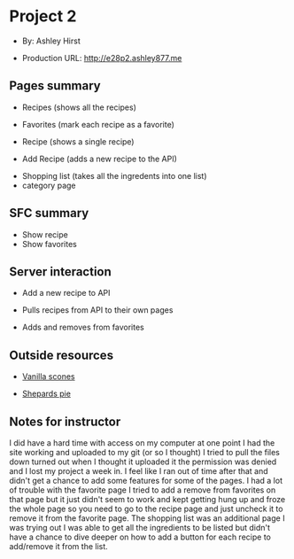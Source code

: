 # Project 2

- By: Ashley Hirst

- Production URL: <http://e28p2.ashley877.me>

## Pages summary

- Recipes (shows all the recipes)

- Favorites (mark each recipe as a favorite)

- Recipe (shows a single recipe)

- Add Recipe (adds a new recipe to the API)

* Shopping list (takes all the ingredents into one list)
* category page

## SFC summary

- Show recipe
- Show favorites

## Server interaction

- Add a new recipe to API

- Pulls recipes from API to their own pages

- Adds and removes from favorites

## Outside resources

- [Vanilla scones](https://www.stuckonsweet.com/vanilla-scones/)

* [Shepards pie](https://www.simplyrecipes.com/recipes/easy_shepherds_pie/)

## Notes for instructor

I did have a hard time with access on my computer at one point I had the site working and uploaded to my git (or so I thought) I tried to pull the files down turned out when I thought it uploaded it the permission was denied and I lost my project a week in. I feel like I ran out of time after that and didn't get a chance to add some features for some of the pages. I had a lot of trouble with the favorite page I tried to add a remove from favorites on that page but it just didn't seem to work and kept getting hung up and froze the whole page so you need to go to the recipe page and just uncheck it to remove it from the favorite page. The shopping list was an additional page I was trying out I was able to get all the ingredients to be listed but didn't have a chance to dive deeper on how to add a button for each recipe to add/remove it from the list.
